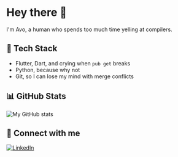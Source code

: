 # Hey there 👋  
I'm Avo, a human who spends too much time yelling at compilers.  

## 🚀 Tech Stack
- Flutter, Dart, and crying when `pub get` breaks  
- Python, because why not  
- Git, so I can lose my mind with merge conflicts  

## 📊 GitHub Stats
![My GitHub stats](https://github-readme-stats.vercel.app/api?username=aaavvvooo&show_icons=true&theme=radical)  

## 🔗 Connect with me
[![LinkedIn](https://img.shields.io/badge/-LinkedIn-blue)](https://linkedin.com/in/avo-midoyan)  
  

